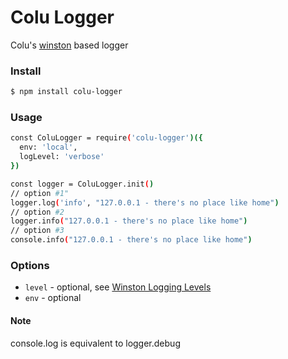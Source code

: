 # Colu Logger

Colu's [winston](https://github.com/winstonjs/winston) based logger

### Install
```bash
$ npm install colu-logger
```

### Usage
```bash
const ColuLogger = require('colu-logger')({
  env: 'local',
  logLevel: 'verbose'
})

const logger = ColuLogger.init()
// option #1"
logger.log('info', "127.0.0.1 - there's no place like home")
// option #2
logger.info("127.0.0.1 - there's no place like home")
// option #3
console.info("127.0.0.1 - there's no place like home")
```

### Options
* `level` - optional, see [Winston Logging Levels](https://github.com/winstonjs/winston#logging-levels)
* `env` - optional

#### Note
console.log is equivalent to logger.debug

